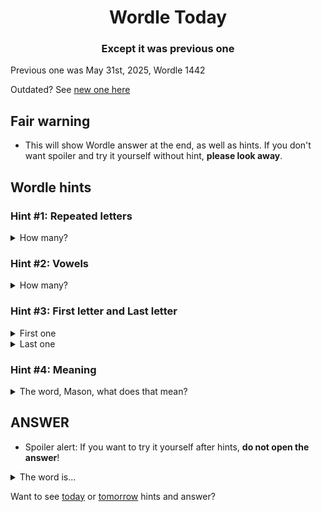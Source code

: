 <h1 align="center">
Wordle Today
</h1>

<h3 align="center">
Except it was previous one
</h3>

Previous one was May 31st, 2025, Wordle 1442

Outdated? See [new one here](README.md)

## Fair warning
- This will show Wordle answer at the end, as well as hints. If you don't want spoiler and try it yourself without hint, **please look away**.

## Wordle hints

### Hint #1: Repeated letters
<details>
  <summary>How many?</summary>
  Zero repeated letters.
</details>

### Hint #2: Vowels
<details>
  <summary>How many?</summary>
  There are 2 vowels. 
</details>

### Hint #3: First letter and Last letter
<details>
  <summary>First one</summary>
  Begins with the letter "H"
</details>
<details>
  <summary>Last one</summary>
  Ends with the letter "T"
</details>

### Hint #4: Meaning
<details>
  <summary>The word, Mason, what does that mean?</summary>
  An action performed on a regular basis.
</details>

## ANSWER
- Spoiler alert: If you want to try it yourself after hints, **do not open the answer**!

<details>
  <summary>The word is...</summary>
  HABIT
</details>

Want to see [today](README.md) or [tomorrow](TOMORROW.md) hints and answer?